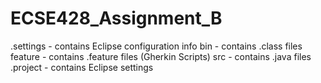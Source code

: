 # ECSE428_Assignment_B
.settings - contains Eclipse configuration info 
bin - contains .class files
feature - contains .feature files (Gherkin Scripts)
src - contains .java files 
.project - contains Eclipse settings 

